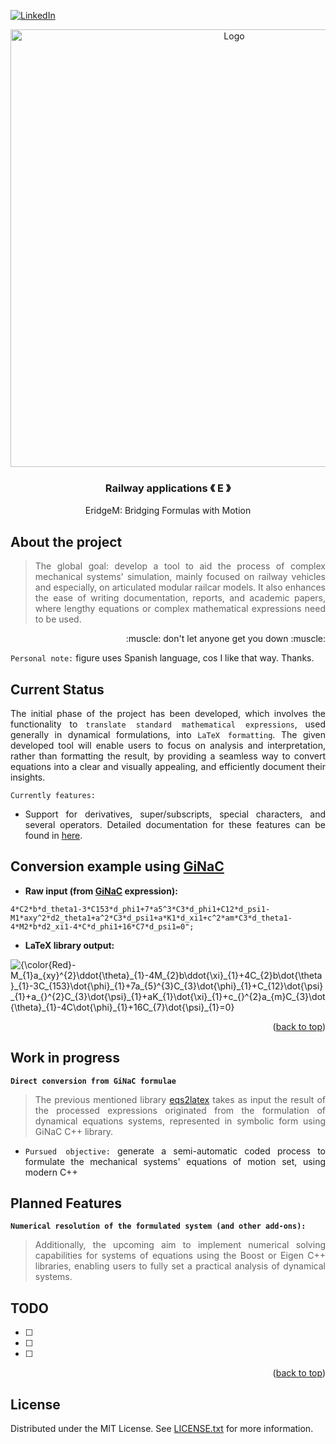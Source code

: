 [![LinkedIn][linkedin-shield]][linkedin-url]

<!-- PROJECT LOGO -->
<div align="center">
  <a align="center">
    <img src="https://github.com/criogenox/E-Symbolic-Railway-Dynamics-Formulation/assets/53323058/4b126ff6-1d93-40ec-911c-9ffca3eb7abb.png" alt="Logo" width="700">
  </a>
  <h3 align="center">Railway applications &#x300A; E &#x300B;</h3>
  <p align="center">
    EridgeM: Bridging Formulas with Motion
  </p>
</div>

## About the project

<div align="justify">
  <p>
  
> The global goal: develop a tool to aid the process of complex mechanical systems' simulation, mainly focused on railway vehicles and especially, on articulated modular railcar models. It also enhances the ease of writing documentation, reports, and academic papers, where lengthy equations or complex mathematical expressions need to be used.
   </p>
       <p align="right">
    :muscle: don't let anyone get you down :muscle:
  </p> 

`Personal note:` figure uses Spanish language, cos I like that way. Thanks.
   <div>

## Current Status

<div align="justify">
  <p>

The initial phase of the project has been developed, which involves the functionality to `translate standard mathematical expressions`, used generally in dynamical formulations, into `LaTeX formatting`. The given developed tool will enable users to focus on analysis and interpretation, rather than formatting the result, by providing a seamless way to convert equations into a clear and visually appealing, and efficiently document their insights. 

`Currently features:`

- Support for derivatives, super/subscripts, special characters, and several operators. Detailed documentation for these features can be found in [here][eqsreadme-url].
   </p>
   <div>

## Conversion example using [GiNaC][ginac-url]

- **Raw input (from [GiNaC][ginac-url] expression):**

`4*C2*b*d_theta1-3*C153*d_phi1+7*a5^3*C3*d_phi1+C12*d_psi1-M1*axy^2*d2_theta1+a^2*C3*d_psi1+a*K1*d_xi1+c^2*am*C3*d_theta1-4*M2*b*d2_xi1-4*C*d_phi1+16*C7*d_psi1=0";`

- **LaTeX library output:**

<div>
<img src="https://latex.codecogs.com/svg.image?\inline&space;\LARGE&space;{\color{Red}-M_{1}a_{xy}^{2}\ddot{\theta}_{1}-4M_{2}b\ddot{\xi}_{1}&plus;4C_{2}b\dot{\theta}_{1}-3C_{153}\dot{\phi}_{1}&plus;7a_{5}^{3}C_{3}\dot{\phi}_{1}&plus;C_{12}\dot{\psi}_{1}&plus;a_{}^{2}C_{3}\dot{\psi}_{1}&plus;aK_{1}\dot{\xi}_{1}&plus;c_{}^{2}a_{m}C_{3}\dot{\theta}_{1}-4C\dot{\phi}_{1}&plus;16C_{7}\dot{\psi}_{1}=0}" title="{\color{Red}-M_{1}a_{xy}^{2}\ddot{\theta}_{1}-4M_{2}b\ddot{\xi}_{1}+4C_{2}b\dot{\theta}_{1}-3C_{153}\dot{\phi}_{1}+7a_{5}^{3}C_{3}\dot{\phi}_{1}+C_{12}\dot{\psi}_{1}+a_{}^{2}C_{3}\dot{\psi}_{1}+aK_{1}\dot{\xi}_{1}+c_{}^{2}a_{m}C_{3}\dot{\theta}_{1}-4C\dot{\phi}_{1}+16C_{7}\dot{\psi}_{1}=0}" />
</div>

<p align="right">(<a href="#top">back to top</a>)</p>

## Work in progress

<div align="justify">
  <p>
    
**`Direct conversion from GiNaC formulae`**
 
> The previous mentioned library [eqs2latex][eqssrc-url] takes as input the result of the processed expressions originated from the formulation of dynamical equations systems, represented in symbolic form using GiNaC C++ library.

- `Pursued objective:` generate a semi-automatic coded process to formulate the mechanical systems' equations of motion set, using modern C++
  
   </p>
   <div>

## Planned Features

<div align="justify">
  <p>
    
**`Numerical resolution of the formulated system (and other add-ons):`**
   
> Additionally, the upcoming aim to implement numerical solving capabilities for systems of equations using the Boost or Eigen C++ libraries, enabling users to fully set a practical analysis  of dynamical systems.
   </p>
   <div>

<!-- ROADMAP -->
## TODO

- [ ] 
- [ ] 
- [ ] 

<p align="right">(<a href="#top">back to top</a>)</p>

<!-- LICENSE -->
## License

Distributed under the MIT License. See [LICENSE.txt][license-url] for more information.

<!-- MARKDOWN LINKS & IMAGES -->
[linkedin-shield]: https://user-images.githubusercontent.com/53323058/230575198-fa1acbf4-8f82-4d8e-b245-3979276bc240.png
[linkedin-url]: https://www.linkedin.com/in/criogenox/
[eqsreadme-url]: https://github.com/criogenox/E-Symbolic-Railway-Dynamics-Formulation/tree/master/eqs2latex
[eqssrc-url]: https://github.com/criogenox/E-Symbolic-Railway-Dynamics-Formulation/tree/master/eqs2latex/src
[ginac-url]: https://www.ginac.de/
[license-url]: https://github.com/criogenox/E-Symbolic-Railway-Dynamics-Formulation/tree/master?tab=MIT-1-ov-file
